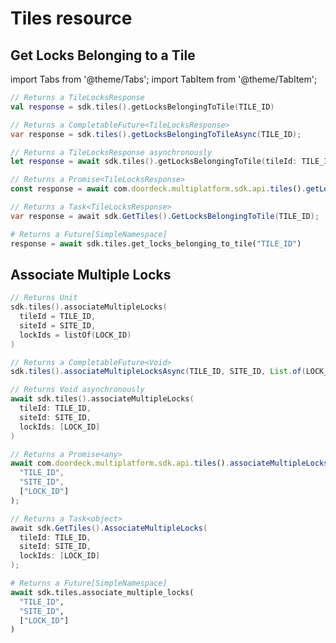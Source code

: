 # Tiles resource

## Get Locks Belonging to a Tile

import Tabs from '@theme/Tabs';
import TabItem from '@theme/TabItem';

<Tabs groupId="programming-language">
<TabItem value="kotlin" label="Kotlin">

```kotlin showLineNumbers
// Returns a TileLocksResponse
val response = sdk.tiles().getLocksBelongingToTile(TILE_ID)
```

</TabItem>
<TabItem value="java" label="Java">

```java showLineNumbers
// Returns a CompletableFuture<TileLocksResponse>
var response = sdk.tiles().getLocksBelongingToTileAsync(TILE_ID);
```

</TabItem>
<TabItem value="swift" label="Swift">

```swift showLineNumbers
// Returns a TileLocksResponse asynchronously
let response = await sdk.tiles().getLocksBelongingToTile(tileId: TILE_ID)
```

</TabItem>
<TabItem value="js" label="JavaScript">

```js showLineNumbers
// Returns a Promise<TileLocksResponse>
const response = await com.doordeck.multiplatform.sdk.api.tiles().getLocksBelongingToTile("TILE_ID");
```

</TabItem>
<TabItem value="csharp" label="C#">

```csharp showLineNumbers
// Returns a Task<TileLocksResponse>
var response = await sdk.GetTiles().GetLocksBelongingToTile(TILE_ID);
```

</TabItem>
<TabItem value="python" label="Python">

```python showLineNumbers
# Returns a Future[SimpleNamespace]
response = await sdk.tiles.get_locks_belonging_to_tile("TILE_ID")
```

</TabItem>
</Tabs>

## Associate Multiple Locks

<Tabs groupId="programming-language">
<TabItem value="kotlin" label="Kotlin">

```kotlin showLineNumbers
// Returns Unit
sdk.tiles().associateMultipleLocks(
  tileId = TILE_ID, 
  siteId = SITE_ID, 
  lockIds = listOf(LOCK_ID)
)
```

</TabItem>
<TabItem value="java" label="Java">

```java showLineNumbers
// Returns a CompletableFuture<Void>
sdk.tiles().associateMultipleLocksAsync(TILE_ID, SITE_ID, List.of(LOCK_ID));
```

</TabItem>
<TabItem value="swift" label="Swift">

```swift showLineNumbers
// Returns Void asynchronously
await sdk.tiles().associateMultipleLocks(
  tileId: TILE_ID, 
  siteId: SITE_ID, 
  lockIds: [LOCK_ID]
)
```

</TabItem>
<TabItem value="js" label="JavaScript">

```js showLineNumbers
// Returns a Promise<any>
await com.doordeck.multiplatform.sdk.api.tiles().associateMultipleLocks(
  "TILE_ID", 
  "SITE_ID", 
  ["LOCK_ID"]
);
```

</TabItem>
<TabItem value="csharp" label="C#">

```csharp showLineNumbers
// Returns a Task<object>
await sdk.GetTiles().AssociateMultipleLocks(
  tileId: TILE_ID, 
  siteId: SITE_ID, 
  lockIds: [LOCK_ID]
);
```

</TabItem>
<TabItem value="python" label="Python">

```python showLineNumbers
# Returns a Future[SimpleNamespace]
await sdk.tiles.associate_multiple_locks(
  "TILE_ID", 
  "SITE_ID", 
  ["LOCK_ID"]
)
```

</TabItem>
</Tabs>
